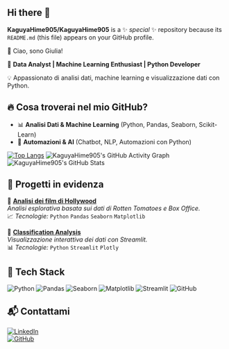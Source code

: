 ## Hi there 👋
**KaguyaHime905/KaguyaHime905** is a ✨ _special_ ✨ repository because its `README.md` (this file) appears on your GitHub profile.

👋 Ciao, sono Giulia!

🎯 **Data Analyst | Machine Learning Enthusiast | Python Developer**

💡 Appassionato di analisi dati, machine learning e visualizzazione dati con Python.


## 🔥 **Cosa troverai nel mio GitHub?**
- 📊 **Analisi Dati & Machine Learning** (Python, Pandas, Seaborn, Scikit-Learn)
- 🚀 **Automazioni & AI** (Chatbot, NLP, Automazioni con Python)



[![Top Langs](https://github-readme-stats.vercel.app/api/top-langs/?username=KaguyaHime905&layout=compact&theme=tokyonight)](https://github.com/KaguyaHime905)
![KaguyaHime905's GitHub Activity Graph](https://github-readme-streak-stats.herokuapp.com/?user=KaguyaHime905&theme=tokyonight)
![KaguyaHime905's GitHub Stats](https://github-readme-stats.vercel.app/api?username=KaguyaHime905&show_icons=true&theme=tokyonight)



## 📂 **Progetti in evidenza**
🔹 **[Analisi dei film di Hollywood](https://github.com/KaguyaHime905/jupyterproject)**  
_Analisi esplorativa basata sui dati di Rotten Tomatoes e Box Office._  
📈 *Tecnologie:* `Python` `Pandas` `Seaborn` `Matplotlib`  

🔹 **[Classification Analysis](https://github.com/KaguyaHime905/ProgettoClassificationAnalysis)**  
_Visualizzazione interattiva dei dati con Streamlit._  
📊 *Tecnologie:* `Python` `Streamlit` `Plotly`






## 🚀 **Tech Stack**
![Python](https://img.shields.io/badge/Python-3776AB?style=for-the-badge&logo=python&logoColor=white)
![Pandas](https://img.shields.io/badge/Pandas-150458?style=for-the-badge&logo=pandas&logoColor=white)
![Seaborn](https://img.shields.io/badge/Seaborn-008080?style=for-the-badge)
![Matplotlib](https://img.shields.io/badge/Matplotlib-FF5733?style=for-the-badge)
![Streamlit](https://img.shields.io/badge/Streamlit-FF4B4B?style=for-the-badge)
![GitHub](https://img.shields.io/badge/GitHub-181717?style=for-the-badge&logo=github&logoColor=white)


## 📬 **Contattami**
[![LinkedIn](https://img.shields.io/badge/LinkedIn-0A66C2?style=for-the-badge&logo=linkedin&logoColor=white)](www.linkedin.com/in/giulia-g-71b19613b)  
[![GitHub](https://img.shields.io/badge/GitHub-181717?style=for-the-badge&logo=github&logoColor=white)](https://github.com/KaguyaHime905)  
